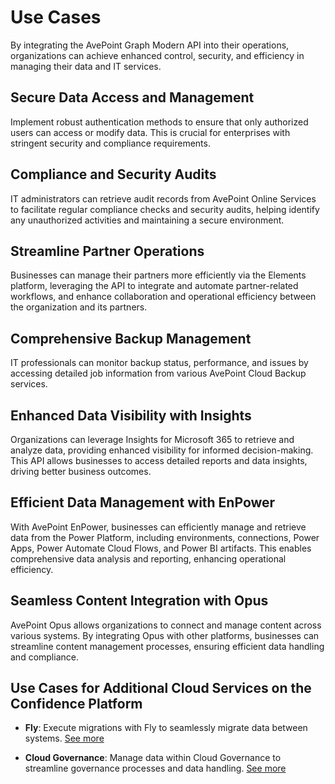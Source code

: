 # Use Cases  

By integrating the AvePoint Graph Modern API into their operations, organizations can achieve enhanced control, security, and efficiency in managing their data and IT services.  

## Secure Data Access and Management  

Implement robust authentication methods to ensure that only authorized users can access or modify data. This is crucial for enterprises with stringent security and compliance requirements.  

## Compliance and Security Audits  

IT administrators can retrieve audit records from AvePoint Online Services to facilitate regular compliance checks and security audits, helping identify any unauthorized activities and maintaining a secure environment.  

## Streamline Partner Operations  

Businesses can manage their partners more efficiently via the Elements platform, leveraging the API to integrate and automate partner-related workflows, and enhance collaboration and operational efficiency between the organization and its partners.  

## Comprehensive Backup Management  

IT professionals can monitor backup status, performance, and issues by accessing detailed job information from various AvePoint Cloud Backup services.  

## Enhanced Data Visibility with Insights  

Organizations can leverage Insights for Microsoft 365 to retrieve and analyze data, providing enhanced visibility for informed decision-making. This API allows businesses to access detailed reports and data insights, driving better business outcomes.

## Efficient Data Management with EnPower  

With AvePoint EnPower, businesses can efficiently manage and retrieve data from the Power Platform, including environments, connections, Power Apps, Power Automate Cloud Flows, and Power BI artifacts. This enables comprehensive data analysis and reporting, enhancing operational efficiency.

## Seamless Content Integration with Opus  

AvePoint Opus allows organizations to connect and manage content across various systems. By integrating Opus with other platforms, businesses can streamline content management processes, ensuring efficient data handling and compliance.



## Use Cases for Additional Cloud Services on the Confidence Platform  

- **Fly**: Execute migrations with Fly to seamlessly migrate data between systems. [See more](https://cdn.avepoint.com/assets/webhelp/fly/index.htm#!Documents/flypublicapi.htm)  

- **Cloud Governance**: Manage data within Cloud Governance to streamline governance processes and data handling. [See more](https://cdn.avepoint.com/assets/webhelp/avepoint-cloud-governance-administrator-guide/index.htm#!Documents/avepointcloudgovernancemodernapi.htm)  
